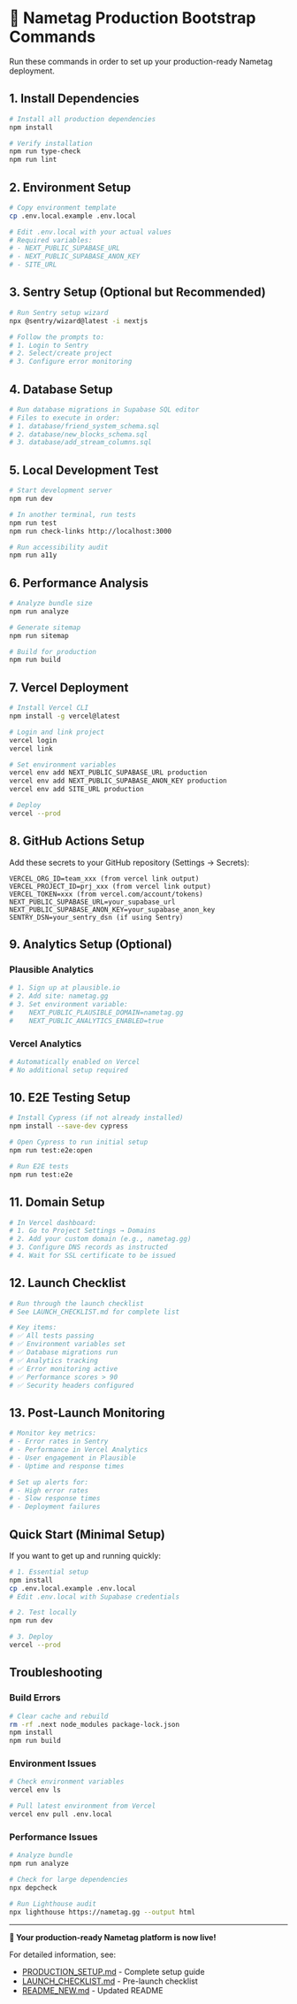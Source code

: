 # 🚀 Nametag Production Bootstrap Commands

Run these commands in order to set up your production-ready Nametag deployment.

## 1. Install Dependencies

```bash
# Install all production dependencies
npm install

# Verify installation
npm run type-check
npm run lint
```

## 2. Environment Setup

```bash
# Copy environment template
cp .env.local.example .env.local

# Edit .env.local with your actual values
# Required variables:
# - NEXT_PUBLIC_SUPABASE_URL
# - NEXT_PUBLIC_SUPABASE_ANON_KEY
# - SITE_URL
```

## 3. Sentry Setup (Optional but Recommended)

```bash
# Run Sentry setup wizard
npx @sentry/wizard@latest -i nextjs

# Follow the prompts to:
# 1. Login to Sentry
# 2. Select/create project
# 3. Configure error monitoring
```

## 4. Database Setup

```bash
# Run database migrations in Supabase SQL editor
# Files to execute in order:
# 1. database/friend_system_schema.sql
# 2. database/new_blocks_schema.sql
# 3. database/add_stream_columns.sql
```

## 5. Local Development Test

```bash
# Start development server
npm run dev

# In another terminal, run tests
npm run test
npm run check-links http://localhost:3000

# Run accessibility audit
npm run a11y
```

## 6. Performance Analysis

```bash
# Analyze bundle size
npm run analyze

# Generate sitemap
npm run sitemap

# Build for production
npm run build
```

## 7. Vercel Deployment

```bash
# Install Vercel CLI
npm install -g vercel@latest

# Login and link project
vercel login
vercel link

# Set environment variables
vercel env add NEXT_PUBLIC_SUPABASE_URL production
vercel env add NEXT_PUBLIC_SUPABASE_ANON_KEY production
vercel env add SITE_URL production

# Deploy
vercel --prod
```

## 8. GitHub Actions Setup

Add these secrets to your GitHub repository (Settings → Secrets):

```
VERCEL_ORG_ID=team_xxx (from vercel link output)
VERCEL_PROJECT_ID=prj_xxx (from vercel link output)
VERCEL_TOKEN=xxx (from vercel.com/account/tokens)
NEXT_PUBLIC_SUPABASE_URL=your_supabase_url
NEXT_PUBLIC_SUPABASE_ANON_KEY=your_supabase_anon_key
SENTRY_DSN=your_sentry_dsn (if using Sentry)
```

## 9. Analytics Setup (Optional)

### Plausible Analytics
```bash
# 1. Sign up at plausible.io
# 2. Add site: nametag.gg
# 3. Set environment variable:
#    NEXT_PUBLIC_PLAUSIBLE_DOMAIN=nametag.gg
#    NEXT_PUBLIC_ANALYTICS_ENABLED=true
```

### Vercel Analytics
```bash
# Automatically enabled on Vercel
# No additional setup required
```

## 10. E2E Testing Setup

```bash
# Install Cypress (if not already installed)
npm install --save-dev cypress

# Open Cypress to run initial setup
npm run test:e2e:open

# Run E2E tests
npm run test:e2e
```

## 11. Domain Setup

```bash
# In Vercel dashboard:
# 1. Go to Project Settings → Domains
# 2. Add your custom domain (e.g., nametag.gg)
# 3. Configure DNS records as instructed
# 4. Wait for SSL certificate to be issued
```

## 12. Launch Checklist

```bash
# Run through the launch checklist
# See LAUNCH_CHECKLIST.md for complete list

# Key items:
# ✅ All tests passing
# ✅ Environment variables set
# ✅ Database migrations run
# ✅ Analytics tracking
# ✅ Error monitoring active
# ✅ Performance scores > 90
# ✅ Security headers configured
```

## 13. Post-Launch Monitoring

```bash
# Monitor key metrics:
# - Error rates in Sentry
# - Performance in Vercel Analytics
# - User engagement in Plausible
# - Uptime and response times

# Set up alerts for:
# - High error rates
# - Slow response times
# - Deployment failures
```

## Quick Start (Minimal Setup)

If you want to get up and running quickly:

```bash
# 1. Essential setup
npm install
cp .env.local.example .env.local
# Edit .env.local with Supabase credentials

# 2. Test locally
npm run dev

# 3. Deploy
vercel --prod
```

## Troubleshooting

### Build Errors
```bash
# Clear cache and rebuild
rm -rf .next node_modules package-lock.json
npm install
npm run build
```

### Environment Issues
```bash
# Check environment variables
vercel env ls

# Pull latest environment from Vercel
vercel env pull .env.local
```

### Performance Issues
```bash
# Analyze bundle
npm run analyze

# Check for large dependencies
npx depcheck

# Run Lighthouse audit
npx lighthouse https://nametag.gg --output html
```

---

**🎉 Your production-ready Nametag platform is now live!**

For detailed information, see:
- [PRODUCTION_SETUP.md](./PRODUCTION_SETUP.md) - Complete setup guide
- [LAUNCH_CHECKLIST.md](./LAUNCH_CHECKLIST.md) - Pre-launch checklist
- [README_NEW.md](./README_NEW.md) - Updated README
